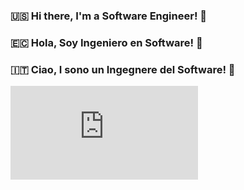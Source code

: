 ### 🇺🇸 Hi there, I'm a Software Engineer! 👋 
### 🇪🇨 Hola, Soy Ingeniero en Software! 👋 
### 🇮🇹 Ciao, I sono un Ingegnere del Software! 👋 

![Alt Text](https://github.com/israman30/israman30/iOS.pdf)


<!--
**israman30/israman30** is a ✨ _special_ ✨ repository because its `README.md` (this file) appears on your GitHub profile.

Here are some ideas to get you started:

- 🔭 I’m currently working on ...
- 🌱 I’m currently learning ...
- 👯 I’m looking to collaborate on ...
- 🤔 I’m looking for help with ...
- 💬 Ask me about ...
- 📫 How to reach me: ...
- 😄 Pronouns: ...
- ⚡ Fun fact: ...
-->
